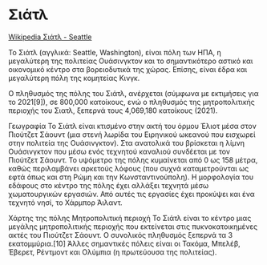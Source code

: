 # Σιάτλ

[Wikipedia Σιάτλ - Seattle](https://el.wikipedia.org/wiki/%CE%A3%CE%B9%CE%AC%CF%84%CE%BB)

Το Σιάτλ (αγγλικά: Seattle, Washington), είναι πόλη των ΗΠΑ, η μεγαλύτερη της πολιτείας Ουάσινγκτον και το σημαντικότερο αστικό και οικονομικό κέντρο στα βορειοδυτικά της χώρας. Επίσης, είναι έδρα και μεγαλύτερη πόλη της κομητείας Κινγκ.

Ο πληθυσμός της πόλης του Σιάτλ, ανέρχεται (σύμφωνα με εκτιμήσεις για το 2021[9]), σε 800,000 κατοίκους, ενώ ο πληθυσμός της μητροπολιτικής περιοχής του Σιατλ, ξεπερνά τους 4,069,180 κατοίκους (2021).

Γεωγραφία
Το Σιάτλ είναι κτισμένο στην ακτή του όρμου Έλιοτ μέσα στον Πιούτζετ Σάουντ (μια στενή λωρίδα του Ειρηνικού ωκεανού που εισχωρεί στην πολιτεία της Ουάσινγκτον). Στα ανατολικά του βρίσκεται η λίμνη Ουάσινγκτον που μέσω ενός τεχνητού καναλιού συνδέεται με τον Πιούτζετ Σάουντ. Το υψόμετρο της πόλης κυμαίνεται από 0 ως 158 μέτρα, καθώς περιλαμβάνει αρκετούς λόφους (που συχνά καταμετρούνται ως εφτά όπως και στη Ρώμη και την Κωνσταντινούπολη). Η μορφολογία του εδάφους στο κέντρο της πόλης έχει αλλάξει τεχνητά μέσω χωματουργικών εργασιών. Από αυτές τις εργασίες έχει προκύψει και ένα τεχνητό νησί, το Χάρμπορ Άιλαντ.


Χάρτης της πόλης
Μητροπολιτική περιοχή
Το Σιάτλ είναι το κέντρο μιας μεγάλης μητροπολιτικής περιοχής που εκτείνεται στις πυκνοκατοικημένες ακτές του Πιούτζετ Σάουντ. Ο συνολικός πληθυσμός ξεπερνά τα 3 εκατομμύρια.[10] Άλλες σημαντικές πόλεις είναι οι Τακόμα, Μπελέβ, Έβερετ, Ρέντμοντ και Ολύμπια (η πρωτεύουσα της πολιτείας).

<!--- cspell:words Κινγκ Πιούτζετ Σάουντ Τακόμα, Μπελέβ, Έβερετ, Ρέντμοντ -->
